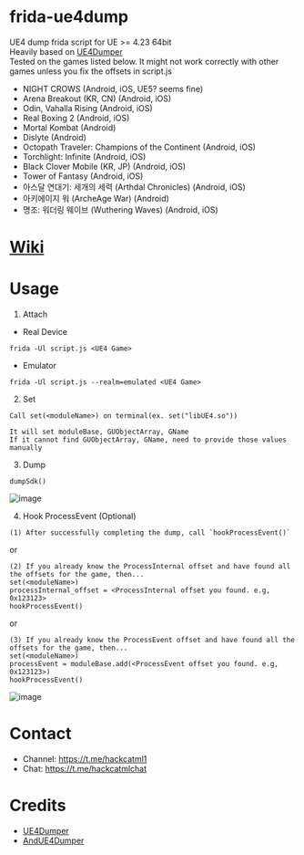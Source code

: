 # frida-ue4dump
UE4 dump frida script for UE >= 4.23 64bit<br>
Heavily based on [UE4Dumper](https://github.com/kp7742/UE4Dumper)<br>
Tested on the games listed below. It might not work correctly with other games unless you fix the offsets in script.js
* NIGHT CROWS (Android, iOS, UE5? seems fine)
* Arena Breakout (KR, CN) (Android, iOS)
* Odin, Vahalla Rising (Android, iOS)
* Real Boxing 2 (Android, iOS)
* Mortal Kombat (Android)
* Dislyte (Android)
* Octopath Traveler: Champions of the Continent (Android, iOS)
* Torchlight: Infinite (Android, iOS)
* Black Clover Mobile (KR, JP) (Android, iOS)
* Tower of Fantasy (Android, iOS)
* 아스달 연대기: 세개의 세력 (Arthdal Chronicles) (Android, iOS)
* 아키에이지 워 (ArcheAge War) (Android)
* 명조: 워더링 웨이브 (Wuthering Waves) (Android, iOS)

# [Wiki](https://github.com/hackcatml/frida-ue4dump/wiki)

# Usage
1. Attach
- Real Device
```
frida -Ul script.js <UE4 Game>
```
- Emulator
```
frida -Ul script.js --realm=emulated <UE4 Game>
```

2. Set
```
Call set(<moduleName>) on terminal(ex. set("libUE4.so"))

It will set moduleBase, GUObjectArray, GName
If it cannot find GUObjectArray, GName, need to provide those values manually
```

3. Dump
```
dumpSdk()
```

![image](https://github.com/hackcatml/frida-ue4dump/assets/75507443/080cb6ee-8e60-4a45-97e9-ac36a440b136)

4. Hook ProcessEvent (Optional)<br>
```
(1) After successfully completing the dump, call `hookProcessEvent()`
```
or
```
(2) If you already know the ProcessInternal offset and have found all the offsets for the game, then...
set(<moduleName>)
processInternal_offset = <ProcessInternal offset you found. e.g, 0x123123>
hookProcessEvent()
```
or
```
(3) If you already know the ProcessEvent offset and have found all the offsets for the game, then...
set(<moduleName>)
processEvent = moduleBase.add(<ProcessEvent offset you found. e.g, 0x123123>)
hookProcessEvent()
```
![image](https://github.com/user-attachments/assets/3ce69e09-e666-4c92-a9dc-7cf99f27b285)


# Contact
- Channel: https://t.me/hackcatml1<br>
- Chat: https://t.me/hackcatmlchat

# Credits
* [UE4Dumper](https://github.com/kp7742/UE4Dumper)
* [AndUE4Dumper](https://github.com/MJx0/AndUE4Dumper)
